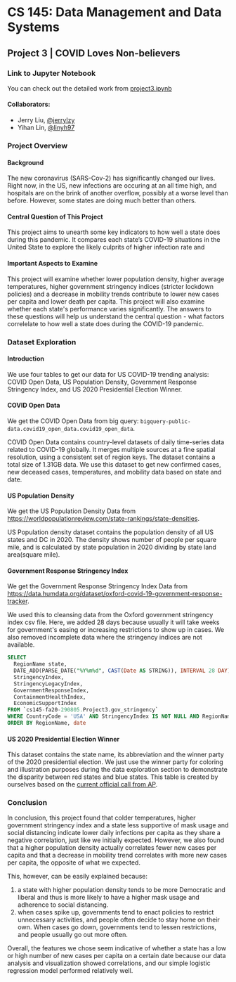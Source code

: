 # CS 145: Data Management and Data Systems
## Project 3 | COVID Loves Non-believers

### Link to Jupyter Notebook
You can check out the detailed work from [project3.ipynb](https://github.com/jerrylzy/COVID-Loves-Non-believers/blob/main/project3.ipynb)
#### Collaborators:

* Jerry Liu, [@jerrylzy](https://github.com/jerrylzy/)
* Yihan Lin, [@linyh97](https://github.com/linyh97)

### Project Overview
#### Background
The new coronavirus (SARS-Cov-2) has significantly changed our lives. Right now, in the US, new infections are occuring at an all time high, and hospitals are on the brink of another overflow, possibly at a worse level than before. However, some states are doing much better than others.

#### Central Question of This Project
This project aims to unearth some key indicators to how well a state does during this pandemic. It compares each state’s COVID-19 situations in the United State to explore the likely culprits of higher infection rate and

#### Important Aspects to Examine
This project will examine whether lower population density, higher average temperatures, higher government stringency indices (stricter lockdown policies) and a decrease in mobility trends contribute to lower new cases per capita and lower death per capita. This project will also examine whether each state's performance varies significantly. The answers to these questions will help us understand the central question - what factors correlelate to how well a state does during the COVID-19 pandemic.


### Dataset Exploration

#### Introduction

We use four tables to get our data for US COVID-19 trending analysis: COVID Open Data, US Population Density, Government Response Stringency Index, and US 2020 Presidential Election Winner.


#### COVID Open Data
We get the COVID Open Data from big query: `bigquery-public-data.covid19_open_data.covid19_open_data`. 

COVID Open Data contains country-level datasets of daily time-series data related to COVID-19 globally.  It merges multiple sources at a fine spatial resolution, using a consistent set of region keys. The dataset contains a total size of 1.31GB data. We use this dataset to get new confirmed cases, new deceased cases, temperatures, and mobility data based on state and date.


#### US Population Density

We get the US Population Density Data from https://worldpopulationreview.com/state-rankings/state-densities. 

US Population density dataset contains the population density of all US states and DC in 2020. The density shows number of people per square mile, and is calculated by state population in 2020 dividing by state land area(square mile).


#### Government Response Stringency Index

We get the Government Response Stringency Index Data from https://data.humdata.org/dataset/oxford-covid-19-government-response-tracker.

We used this to cleansing data from the Oxford government stringency index csv file. Here, we added 28 days because usually it will take weeks for government's easing or increasing restrictions to show up in cases. We also removed incomplete data where the stringency indices are not available.
```sql
SELECT
  RegionName state,
  DATE_ADD(PARSE_DATE("%Y%m%d", CAST(Date AS STRING)), INTERVAL 28 DAY) date,
  StringencyIndex,
  StringencyLegacyIndex,
  GovernmentResponseIndex,
  ContainmentHealthIndex,
  EconomicSupportIndex
FROM `cs145-fa20-290805.Project3.gov_stringency`  
WHERE CountryCode = 'USA' AND StringencyIndex IS NOT NULL AND RegionName IS NOT NULL
ORDER BY RegionName, date
```

#### US 2020 Presidential Election Winner
This dataset contains the state name, its abbreviation and the winner party of the 2020 presidential election. We just use the winner party for coloring and illustration purposes during the data exploration section to demonstrate the disparity between red states and blue states.
This table is created by ourselves based on the [current official call from AP](https://apps.npr.org/elections20-interactive/#/president).

### Conclusion
In conclusion, this project found that colder temperatures, higher government stringency index and a state less supportive of mask usage and social distancing indicate lower daily infections per capita as they share a negative correlation, just like we initially expected. However, we also found that a higher population density actually correlates fewer new cases per capita and that a decrease in mobility trend correlates with more new cases per capita, the opposite of what we expected. 

This, however, can be easily explained because:
1. a state with higher population density tends to be more Democratic and liberal and thus is more likely to have a higher mask usage and adherence to social distancing. 
2. when cases spike up, governments tend to enact policies to restrict unnecessary activities, and people often decide to stay home on their own. When cases go down, governments tend to lessen restrictions, and people usually go out more often.

Overall, the features we chose seem indicative of whether a state has a low or high number of new cases per capita on a certain date because our data analysis and visualization showed correlations, and our simple logistic regression model performed relatively well.
